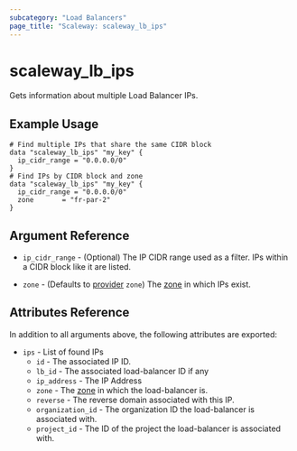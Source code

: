 ```yaml
---
subcategory: "Load Balancers"
page_title: "Scaleway: scaleway_lb_ips"
---
```


# scaleway_lb_ips

Gets information about multiple Load Balancer IPs.

## Example Usage

```hcl
# Find multiple IPs that share the same CIDR block
data "scaleway_lb_ips" "my_key" {
  ip_cidr_range = "0.0.0.0/0"
}
# Find IPs by CIDR block and zone
data "scaleway_lb_ips" "my_key" {
  ip_cidr_range = "0.0.0.0/0"
  zone       = "fr-par-2"
}
```

## Argument Reference

- `ip_cidr_range` - (Optional) The IP CIDR range used as a filter. IPs within a CIDR block like it are listed.

- `zone` - (Defaults to [provider](../index.md#zone) `zone`) The [zone](../guides/regions_and_zones.md#zones) in which IPs exist.

## Attributes Reference

In addition to all arguments above, the following attributes are exported:

- `ips` - List of found IPs
    - `id` - The associated IP ID.
    - `lb_id` - The associated load-balancer ID if any
    - `ip_address` - The IP Address
    - `zone` - The [zone](../guides/regions_and_zones.md#zones) in which the load-balancer is.
    - `reverse` - The reverse domain associated with this IP.
    - `organization_id` - The organization ID the load-balancer is associated with.
    - `project_id` - The ID of the project the load-balancer is associated with.